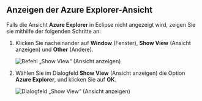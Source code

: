 ## <a name="display-the-azure-explorer-view"></a>Anzeigen der Azure Explorer-Ansicht

Falls die Ansicht **Azure Explorer** in Eclipse nicht angezeigt wird, zeigen Sie sie mithilfe der folgenden Schritte an:

1. Klicken Sie nacheinander auf **Window** (Fenster), **Show View** (Ansicht anzeigen) und **Other** (Andere).

   ![Befehl „Show View“ (Ansicht anzeigen)](./media/azure-toolkit-for-eclipse-show-azure-explorer/show-az-exp-01.png)

2. Wählen Sie im Dialogfeld **Show View** (Ansicht anzeigen) die Option **Azure Explorer**, und klicken Sie auf **OK**.

   ![Dialogfeld „Show View“ (Ansicht anzeigen)](./media/azure-toolkit-for-eclipse-show-azure-explorer/show-az-exp-02.png)


